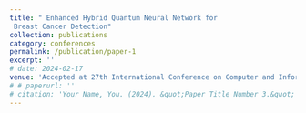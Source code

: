 ```yaml
---
title: " Enhanced Hybrid Quantum Neural Network for
 Breast Cancer Detection"
collection: publications
category: conferences
permalink: /publication/paper-1
excerpt: ''
# date: 2024-02-17
venue: 'Accepted at 27th International Conference on Computer and Information Technology (ICCIT)'
# # paperurl: ''
# citation: 'Your Name, You. (2024). &quot;Paper Title Number 3.&quot; <i>GitHub Journal of Bugs</i>. 1(3).'
---
```



